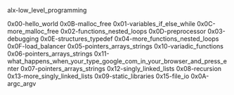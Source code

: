alx-low_level_programming

0x00-hello_world                  0x0B-malloc_free
0x01-variables_if_else_while      0x0C-more_malloc_free
0x02-functions_nested_loops       0x0D-preprocessor
0x03-debugging                    0x0E-structures_typedef
0x04-more_functions_nested_loops  0x0F-load_balancer
0x05-pointers_arrays_strings      0x10-variadic_functions
0x06-pointers_arrays_strings      0x11-what_happens_when_your_type_google_com_in_your_browser_and_press_enter
0x07-pointers_arrays_strings      0x12-singly_linked_lists
0x08-recursion                    0x13-more_singly_linked_lists
0x09-static_libraries             0x15-file_io
0x0A-argc_argv
